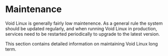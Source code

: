 # Maintenance

Void Linux is generally fairly low maintenence.  As a general rule the
system should be updated regularly, and when running Void Linux in
production, services need to be restarted periodically to upgrade to
the latest version.

This section contains detailed information on maintaining Void Linux
long term.
